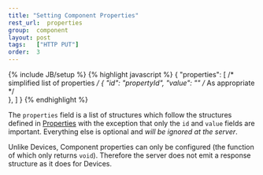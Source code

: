 ```yaml
---
title: "Setting Component Properties"
rest_url:  properties
group:  component
layout: post
tags:   ["HTTP PUT"]
order:  3
---
```

{% include JB/setup %}
{% highlight javascript %}
{
    "properties": [ 
        /* simplified list of properties */
        {
            "id":       "propertyId",
            "value":    ""  /* As appropriate */   
        },
    ]
}
{% endhighlight %}

The `properties` field is a list of structures which follow the structures defined in [Properties](/api/properties.html) with the exception that only the `id` and `value` fields are important.  Everything else is optional and _will be ignored at the server_.

Unlike Devices, Component properties can only be configured (the function of which only returns `void`).  Therefore the server does not emit a response structure as it does for Devices.